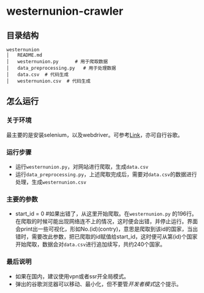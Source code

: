 # westernunion-crawler
## 目录结构
```
westernunion
│   README.md
│   westernunion.py      # 用于爬取数据
│   data_preprocessing.py   # 用于处理数据
│   data.csv  # 代码生成
│   westernunion.csv  # 代码生成
```
## 怎么运行
### 关于环境
最主要的是安装selenium，以及webdriver。可参考[Link](https://blog.csdn.net/qq_41188944/article/details/79039690)，亦可自行谷歌。

### 运行步骤
* 运行`westernunion.py`，对网站进行爬取，生成`data.csv`
* 运行`data_preprocessing.py`，上述爬取完成后，需要对`data.csv`的数据进行处理，生成`westernunion.csv`

### 主要的参数
* start_id = 0   #如果出错了，从这里开始爬取。在`westernunion.py` 的196行。
在爬取的时候可能出现网络连不上的情况，这时便会出错，并停止运行。界面会print出一些可视化，形如No.(id)(contry)，意思是爬取到该id的国家，当出错时，需要改此参数，把已爬取的id赋值给start_id，这时便可从第(id)个国家开始爬取，数据会对`data.csv`进行追加续写，共约240个国家。

### 最后说明
* 如果在国内，建议使用vpn或者ssr开全局模式。
* 弹出的谷歌浏览器可以移动、最小化，但不要管*开发者模式*这个提示。